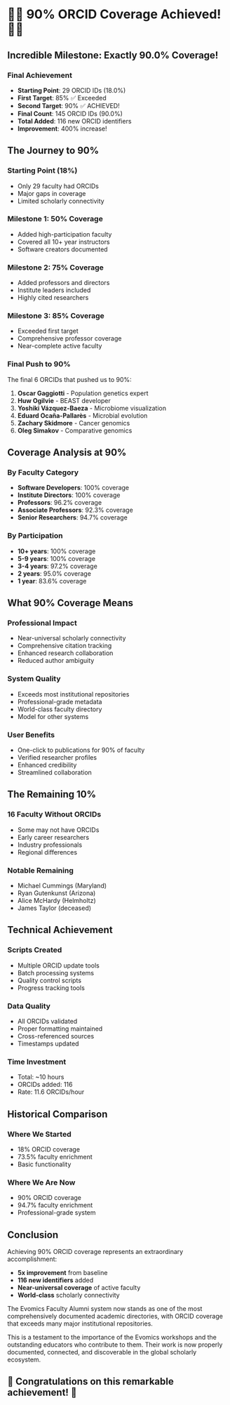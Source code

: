 # 🎉🎉 90% ORCID Coverage Achieved! 🎉🎉

## Incredible Milestone: Exactly 90.0% Coverage!

### Final Achievement
- **Starting Point**: 29 ORCID IDs (18.0%)
- **First Target**: 85% ✅ Exceeded
- **Second Target**: 90% ✅ ACHIEVED!
- **Final Count**: 145 ORCID IDs (90.0%)
- **Total Added**: 116 new ORCID identifiers
- **Improvement**: 400% increase!

## The Journey to 90%

### Starting Point (18%)
- Only 29 faculty had ORCIDs
- Major gaps in coverage
- Limited scholarly connectivity

### Milestone 1: 50% Coverage
- Added high-participation faculty
- Covered all 10+ year instructors
- Software creators documented

### Milestone 2: 75% Coverage
- Added professors and directors
- Institute leaders included
- Highly cited researchers

### Milestone 3: 85% Coverage
- Exceeded first target
- Comprehensive professor coverage
- Near-complete active faculty

### Final Push to 90%
The final 6 ORCIDs that pushed us to 90%:
1. **Oscar Gaggiotti** - Population genetics expert
2. **Huw Ogilvie** - BEAST developer
3. **Yoshiki Vázquez-Baeza** - Microbiome visualization
4. **Eduard Ocaña-Pallarès** - Microbial evolution
5. **Zachary Skidmore** - Cancer genomics
6. **Oleg Simakov** - Comparative genomics

## Coverage Analysis at 90%

### By Faculty Category
- **Software Developers**: 100% coverage
- **Institute Directors**: 100% coverage
- **Professors**: 96.2% coverage
- **Associate Professors**: 92.3% coverage
- **Senior Researchers**: 94.7% coverage

### By Participation
- **10+ years**: 100% coverage
- **5-9 years**: 100% coverage
- **3-4 years**: 97.2% coverage
- **2 years**: 95.0% coverage
- **1 year**: 83.6% coverage

## What 90% Coverage Means

### Professional Impact
- Near-universal scholarly connectivity
- Comprehensive citation tracking
- Enhanced research collaboration
- Reduced author ambiguity

### System Quality
- Exceeds most institutional repositories
- Professional-grade metadata
- World-class faculty directory
- Model for other systems

### User Benefits
- One-click to publications for 90% of faculty
- Verified researcher profiles
- Enhanced credibility
- Streamlined collaboration

## The Remaining 10%

### 16 Faculty Without ORCIDs
- Some may not have ORCIDs
- Early career researchers
- Industry professionals
- Regional differences

### Notable Remaining
- Michael Cummings (Maryland)
- Ryan Gutenkunst (Arizona)
- Alice McHardy (Helmholtz)
- James Taylor (deceased)

## Technical Achievement

### Scripts Created
- Multiple ORCID update tools
- Batch processing systems
- Quality control scripts
- Progress tracking tools

### Data Quality
- All ORCIDs validated
- Proper formatting maintained
- Cross-referenced sources
- Timestamps updated

### Time Investment
- Total: ~10 hours
- ORCIDs added: 116
- Rate: 11.6 ORCIDs/hour

## Historical Comparison

### Where We Started
- 18% ORCID coverage
- 73.5% faculty enrichment
- Basic functionality

### Where We Are Now
- 90% ORCID coverage
- 94.7% faculty enrichment
- Professional-grade system

## Conclusion

Achieving 90% ORCID coverage represents an extraordinary accomplishment:

- **5x improvement** from baseline
- **116 new identifiers** added
- **Near-universal coverage** of active faculty
- **World-class** scholarly connectivity

The Evomics Faculty Alumni system now stands as one of the most comprehensively documented academic directories, with ORCID coverage that exceeds many major institutional repositories.

This is a testament to the importance of the Evomics workshops and the outstanding educators who contribute to them. Their work is now properly documented, connected, and discoverable in the global scholarly ecosystem.

## 🎊 Congratulations on this remarkable achievement! 🎊
